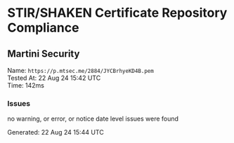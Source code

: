 # STIR/SHAKEN Certificate Repository Compliance

## Martini Security

Name: `https://p.mtsec.me/2884/JYCBrhyeKD4B.pem`\
Tested At: 22 Aug 24 15:42 UTC\
Time: 142ms

### Issues

no warning, or error, or notice date level issues were found

Generated: 22 Aug 24 15:44 UTC